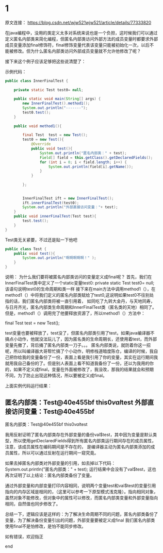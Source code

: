 # 1

原文连接： 
https://blog.csdn.net/wjw521wjw521/article/details/77333820

在java编程中，没用的类定义太多对系统来说也是一个负担，这时候我们可以通过定义匿名内部类来简化编程，但匿名内部类访问外部方法的成员变量时都要求外部成员变量添加final修饰符，final修饰变量代表该变量只能被初始化一次，以后不能被修改。但为什么匿名内部类访问外部成员变量就不允许他修改了呢？

接下来这个例子应该足够把这些说清楚了：

示例代码：

```java
public class InnerFinalTest {
 
	private static Test test0= null;
	
	public static void main(String[] args) {
		new InnerFinalTest().method1();
		System.out.println("-------");
		test0.test();
	}
	
	public void method1(){
		
		final Test  test = new Test();	
		test0 = new Test(){
			@Override
			public void test(){				
				System.out.println("匿名内部类：" + test);
				Field[] field = this.getClass().getDeclaredFields();
				for (int i = 0; i < field.length; i++) {
					System.out.println(field[i].getName());
				}	
			}
		
		};
		
			
		InnerFinalTest ift = new InnerFinalTest();
		ift.innerFinalTest(test0);
		System.out.println("外部直接访问变量："+ test);
	}
	public void innerFinalTest(Test test){
		test.test();		
	}
}
```



Test类无关紧要，不过还是贴一下他吧


```java
public class Test {
	public void test(){
		System.out.println("啊啊啊啊啊！" );
	}
}
```
说明：
为什么我们要将被匿名内部类访问的变量定义成final呢？
首先，我们在InnerFinalTest类中定义了一个static变量test0:
private static Test test0= null;
该语句说明test0的生命周期和类一样
接下来在main方法中调用method1（），在method1（）中将我们定义的匿名内部类赋给了test0,这说明如果test0不往别处指的话，我们匿名内部类将被一直引用着，
如同吃了九转大金丹，与天地同寿，与日月齐光，匿名内部类生命周期和InnerFinalTest类（匿名类的天地）相同了。
但是，method1（）调用完了他要释放资源了，所以method1（）方法中：

final Test  test = new Test();

test变量也要被释放了，test没了，但匿名内部类引用了test，如果java编译器不搞点小动作，他就没法玩儿了，因为匿名类的生命周期长，还使用着test，而外部变量先撤了，背后捅了匿名内部类一刀子。。。
匿名内部类说，就防着你这一招呢，所以叫编译器大哥帮忙搞了个小动作，明修栈道暗度陈仓，编译的时候，我自己把你给我的变量备份了一份，表面上看是我引用了你的变量，其实在运行期间我就用我自己备份的了。但是别人表面上看不知道我备份了一份，还以为我用的你的，如果不定义成final，变量在外面被修改了，我没改，那我的结果就会和预期不同，为了防止出现这种情况，所以要被定义成final。



上面实例代码运行结果：

匿名内部类：Test@40e455bf
this$0
val$test
外部直接访问变量：Test@40e455bf
-------
匿名内部类：Test@40e455bf
this$0
val$test



我用反射证明了匿名内部类存在外部变量的备份val$test，其中因为变量是默认类型，所以使用getDeclaredFields得到所有匿名内部类运行期间存在的成员属性，注意，该成员属性在编码期间是不存在的，
是编译器主动为匿名内部类添加的成员属性，所以可以通过反射在运行期间一窥究竟。



如果去掉匿名内部类对外部变量的引用，如去掉以下代码：
System.out.println("匿名内部类：" + test);
运行结果中会没有了val$test，这也再次证明了以上结论：匿名内部类备份了变量。



通过外部变量和内部变量打印内容相同，说明两个变量test和val$test的变量引用指向的内存区域是相同的，（这里可以参考一下原型模式浅克隆）。指向相同对象，虽然对象不能修改，但对象中的属性可以修改，而匿名内部类变量和外部变量指向相同，自然值也同步修改了。

总结一下，逻辑应该是这样的：为了解决生命周期不同的问题，匿名内部类备份了变量，为了解决备份变量引出的问题，外部变量要被定义成final
我们匿名内部类使用final不是怕修改，是怕不能同步修改。





如有错误，欢迎指正

end 
